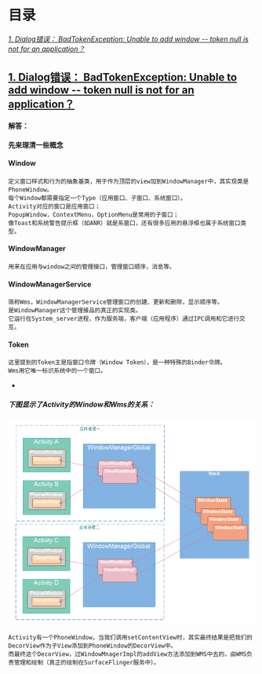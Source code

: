 # 目录
###### [1. Dialog错误： BadTokenException: Unable to add window -- token null is not for an application？](#ROP_ARM)










## [1. Dialog错误： BadTokenException: Unable to add window -- token null is not for an application？](#ROP_ARM)

#### 解答：
**先来理清一些概念**


#### Window

    定义窗口样式和行为的抽象基类，用于作为顶层的view加到WindowManager中，其实现类是PhoneWindow。
    每个Window都需要指定一个Type（应用窗口、子窗口、系统窗口）。
    Activity对应的窗口是应用窗口；
    PopupWindow，ContextMenu，OptionMenu是常用的子窗口；
    像Toast和系统警告提示框（如ANR）就是系窗口，还有很多应用的悬浮框也属于系统窗口类型。

#### WindowManager
    
    用来在应用与window之间的管理接口，管理窗口顺序，消息等。
    
#### WindowManagerService
    简称Wms，WindowManagerService管理窗口的创建、更新和删除，显示顺序等。
    是WindowManager这个管理接品的真正的实现类。
    它运行在System_server进程，作为服务端，客户端（应用程序）通过IPC调用和它进行交互。
    
#### Token
    这里提到的Token主是指窗口令牌（Window Token），是一种特殊的Binder令牌。
    Wms用它唯一标识系统中的一个窗口。
    
*
    
##### 下图显示了Activity的Window和Wms的关系：
![image](res/pic/Android-Dialog-1.png)

    Activity有一个PhoneWindow，当我们调用setContentView时，其实最终结果是把我们的DecorView作为子View添加到PhoneWindow的DecorView中。
    而最终这个DecorView，过WindowMnagerImpl的addView方法添加到WMS中去的，由WMS负责管理和绘制（真正的绘制在SurfaceFlinger服务中）。
